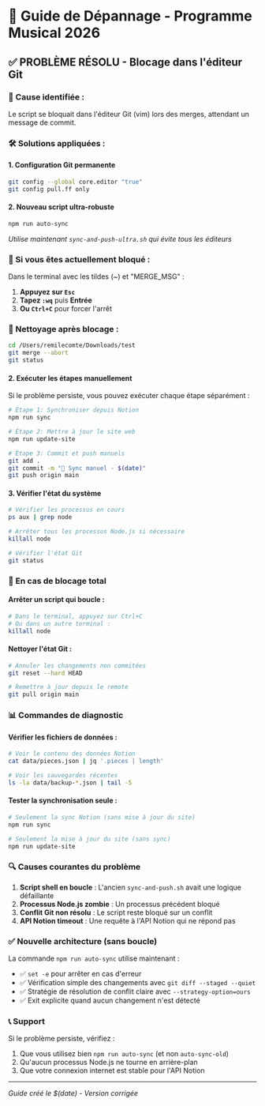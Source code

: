 # 🔧 Guide de Dépannage - Programme Musical 2026

## ✅ PROBLÈME RÉSOLU - Blocage dans l'éditeur Git

### 🚨 Cause identifiée :
Le script se bloquait dans l'éditeur Git (vim) lors des merges, attendant un message de commit.

### 🛠️ Solutions appliquées :

#### 1. **Configuration Git permanente**
```bash
git config --global core.editor "true"
git config pull.ff only
```

#### 2. **Nouveau script ultra-robuste**
```bash
npm run auto-sync
```
*Utilise maintenant `sync-and-push-ultra.sh` qui évite tous les éditeurs*

### 🚨 Si vous êtes actuellement bloqué :

Dans le terminal avec les tildes (~) et "MERGE_MSG" :
1. **Appuyez sur `Esc`**
2. **Tapez `:wq`** puis **Entrée**
3. **Ou `Ctrl+C`** pour forcer l'arrêt

### 🔧 Nettoyage après blocage :
```bash
cd /Users/remilecomte/Downloads/test
git merge --abort
git status
```

#### 2. **Exécuter les étapes manuellement**
Si le problème persiste, vous pouvez exécuter chaque étape séparément :

```bash
# Étape 1: Synchroniser depuis Notion
npm run sync

# Étape 2: Mettre à jour le site web
npm run update-site

# Étape 3: Commit et push manuels
git add .
git commit -m "🔄 Sync manuel - $(date)"
git push origin main
```

#### 3. **Vérifier l'état du système**
```bash
# Vérifier les processus en cours
ps aux | grep node

# Arrêter tous les processus Node.js si nécessaire
killall node

# Vérifier l'état Git
git status
```

### 🚨 En cas de blocage total

#### Arrêter un script qui boucle :
```bash
# Dans le terminal, appuyez sur Ctrl+C
# Ou dans un autre terminal :
killall node
```

#### Nettoyer l'état Git :
```bash
# Annuler les changements non commitées
git reset --hard HEAD

# Remettre à jour depuis le remote
git pull origin main
```

### 📊 Commandes de diagnostic

#### Vérifier les fichiers de données :
```bash
# Voir le contenu des données Notion
cat data/pieces.json | jq '.pieces | length'

# Voir les sauvegardes récentes
ls -la data/backup-*.json | tail -5
```

#### Tester la synchronisation seule :
```bash
# Seulement la sync Notion (sans mise à jour du site)
npm run sync

# Seulement la mise à jour du site (sans sync)
npm run update-site
```

### 🔍 Causes courantes du problème

1. **Script shell en boucle** : L'ancien `sync-and-push.sh` avait une logique défaillante
2. **Processus Node.js zombie** : Un processus précédent bloqué
3. **Conflit Git non résolu** : Le script reste bloqué sur un conflit
4. **API Notion timeout** : Une requête à l'API Notion qui ne répond pas

### ✅ Nouvelle architecture (sans boucle)

La commande `npm run auto-sync` utilise maintenant :
- ✅ `set -e` pour arrêter en cas d'erreur
- ✅ Vérification simple des changements avec `git diff --staged --quiet`
- ✅ Stratégie de résolution de conflit claire avec `--strategy-option=ours`
- ✅ Exit explicite quand aucun changement n'est détecté

### 📞 Support

Si le problème persiste, vérifiez :
1. Que vous utilisez bien `npm run auto-sync` (et non `auto-sync-old`)
2. Qu'aucun processus Node.js ne tourne en arrière-plan
3. Que votre connexion internet est stable pour l'API Notion

---
*Guide créé le $(date) - Version corrigée*
